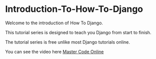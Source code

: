 # Introduction-To-How-To-Django

Welcome to the introduction of How To Django.

This tutorial series is designed to teach you Django from start to finish.

The tutorial series is free unlike most Django tutorials online.

You can see the video here <a href="http://www.mastercode.online/tutorials/language/tutorial_series/how-to-django/">Master Code Online</a>
